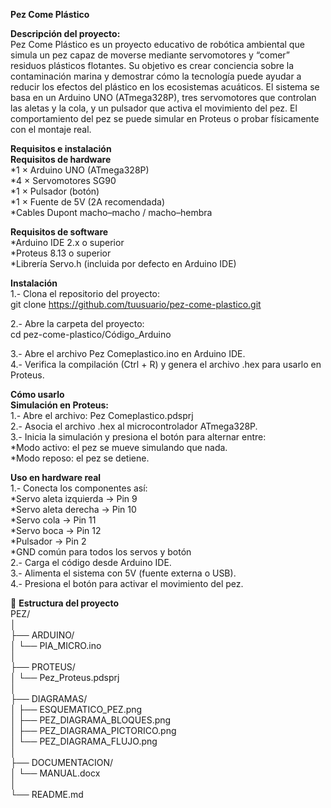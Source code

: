 **Pez Come Plástico**<br>

**Descripción del proyecto:**<br>
Pez Come Plástico es un proyecto educativo de robótica ambiental que simula un pez capaz de moverse mediante servomotores y “comer” residuos plásticos flotantes.
Su objetivo es crear conciencia sobre la contaminación marina y demostrar cómo la tecnología puede ayudar a reducir los efectos del plástico en los ecosistemas acuáticos.
El sistema se basa en un Arduino UNO (ATmega328P), tres servomotores que controlan las aletas y la cola, y un pulsador que activa el movimiento del pez.
El comportamiento del pez se puede simular en Proteus o probar físicamente con el montaje real.

**Requisitos e instalación**<br>
**Requisitos de hardware**<br>
*1 × Arduino UNO (ATmega328P)<br>
*4 × Servomotores SG90<br>
*1 × Pulsador (botón)<br>
*1 × Fuente de 5V (2A recomendada)<br>
*Cables Dupont macho–macho / macho–hembra<br>

**Requisitos de software**<br>
*Arduino IDE 2.x o superior<br>
*Proteus 8.13 o superior<br>
*Librería Servo.h (incluida por defecto en Arduino IDE)<br>

**Instalación**<br>
1.- Clona el repositorio del proyecto:<br>
git clone https://github.com/tuusuario/pez-come-plastico.git<br>

2.- Abre la carpeta del proyecto:<br>
cd pez-come-plastico/Código_Arduino<br>

3.- Abre el archivo Pez Comeplastico.ino en Arduino IDE.<br>
4.- Verifica la compilación (Ctrl + R) y genera el archivo .hex para usarlo en Proteus.<br>

**Cómo usarlo**<br>
**Simulación en Proteus:**<br>
1.- Abre el archivo: Pez Comeplastico.pdsprj<br>
2.- Asocia el archivo .hex al microcontrolador ATmega328P.<br>
3.- Inicia la simulación y presiona el botón para alternar entre:<br>
*Modo activo: el pez se mueve simulando que nada.<br>
*Modo reposo: el pez se detiene.<br>

**Uso en hardware real**<br>
1.- Conecta los componentes así:<br>
*Servo aleta izquierda → Pin 9<br>
*Servo aleta derecha → Pin 10<br>
*Servo cola → Pin 11<br>
*Servo boca → Pin 12<br>
*Pulsador → Pin 2<br>
*GND común para todos los servos y botón<br>
2.- Carga el código desde Arduino IDE.<br>
3.- Alimenta el sistema con 5V (fuente externa o USB).<br>
4.- Presiona el botón para activar el movimiento del pez.<br>

📁 **Estructura del proyecto**<br>
PEZ/<br>
│<br>
├── ARDUINO/<br>
│   └── PIA_MICRO.ino<br>
│<br>
├── PROTEUS/<br>
│   └── Pez_Proteus.pdsprj<br>
│<br>
├── DIAGRAMAS/<br>
│   ├── ESQUEMATICO_PEZ.png<br>
│   ├── PEZ_DIAGRAMA_BLOQUES.png<br>
│   ├── PEZ_DIAGRAMA_PICTORICO.png<br>
│   └── PEZ_DIAGRAMA_FLUJO.png<br>
│<br>
├── DOCUMENTACION/<br>
│   └── MANUAL.docx<br>
│<br>
└── README.md<br>

